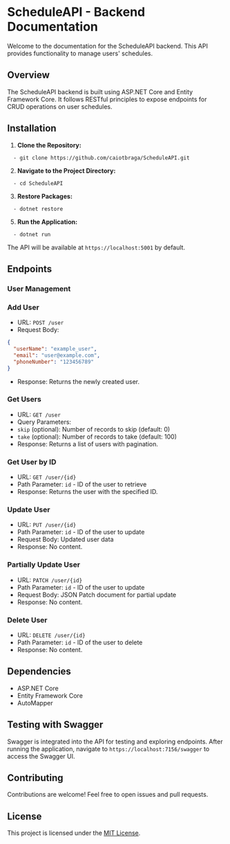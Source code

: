 # ScheduleAPI - Backend Documentation

Welcome to the documentation for the ScheduleAPI backend. This API provides functionality to manage users' schedules.

## Overview

The ScheduleAPI backend is built using ASP.NET Core and Entity Framework Core. It follows RESTful principles to expose endpoints for CRUD operations on user schedules.

## Installation

1. **Clone the Repository:**
```
  - git clone https://github.com/caiotbraga/ScheduleAPI.git
```
2. **Navigate to the Project Directory:**
```
  - cd ScheduleAPI
```
3. **Restore Packages:**
```
  - dotnet restore
```
5. **Run the Application:**
```
  - dotnet run
```


The API will be available at `https://localhost:5001` by default.

## Endpoints

### User Management

### **Add User**
- URL: `POST /user`
- Request Body: 
 ```json
 {
   "userName": "example_user",
   "email": "user@example.com",
   "phoneNumber": "123456789"
 }
 ```
- Response: Returns the newly created user.

### **Get Users**
- URL: `GET /user`
- Query Parameters: 
 - `skip` (optional): Number of records to skip (default: 0)
 - `take` (optional): Number of records to take (default: 100)
- Response: Returns a list of users with pagination.

### **Get User by ID**
- URL: `GET /user/{id}`
- Path Parameter: `id` - ID of the user to retrieve
- Response: Returns the user with the specified ID.

### **Update User**
- URL: `PUT /user/{id}`
- Path Parameter: `id` - ID of the user to update
- Request Body: Updated user data
- Response: No content.

### **Partially Update User**
- URL: `PATCH /user/{id}`
- Path Parameter: `id` - ID of the user to update
- Request Body: JSON Patch document for partial update
- Response: No content.

### **Delete User**
- URL: `DELETE /user/{id}`
- Path Parameter: `id` - ID of the user to delete
- Response: No content.

## Dependencies

- ASP.NET Core
- Entity Framework Core
- AutoMapper

## Testing with Swagger

Swagger is integrated into the API for testing and exploring endpoints. After running the application, navigate to `https://localhost:7156/swagger` to access the Swagger UI.

## Contributing

Contributions are welcome! Feel free to open issues and pull requests.

## License

This project is licensed under the [MIT License](LICENSE).
